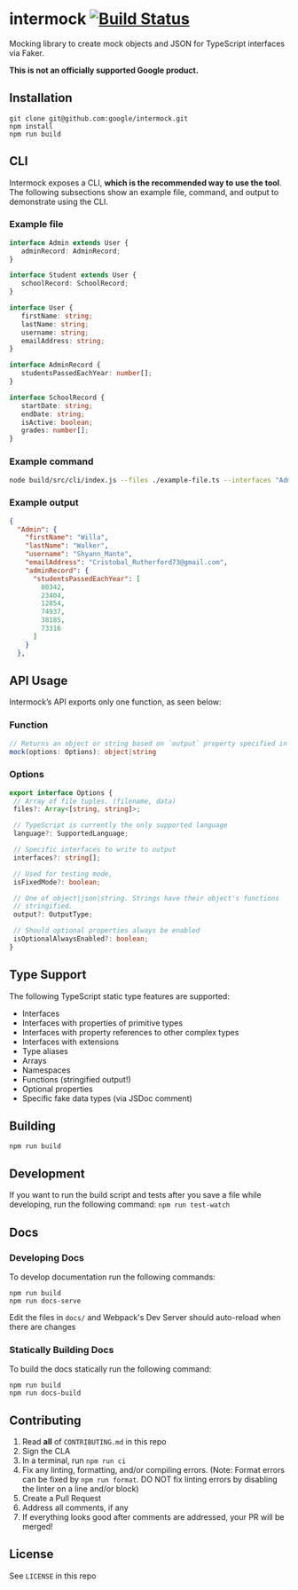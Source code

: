 # intermock [![Build Status](https://api.travis-ci.org/google/intermock.svg?branch=master)](https://travis-ci.org/google/intermock)
Mocking library to create mock objects and JSON for TypeScript interfaces via Faker.

**This is not an officially supported Google product.**

## Installation
```
git clone git@github.com:google/intermock.git
npm install
npm run build
```

## CLI
Intermock exposes a CLI, **which is the recommended way to use the tool**. The following subsections show an example file, command, and output to demonstrate using the CLI.

### Example file
```typescript
interface Admin extends User {
   adminRecord: AdminRecord;
}

interface Student extends User {
   schoolRecord: SchoolRecord;
}

interface User {
   firstName: string;
   lastName: string;
   username: string;
   emailAddress: string;
}

interface AdminRecord {
   studentsPassedEachYear: number[];
}

interface SchoolRecord {
   startDate: string;
   endDate: string;
   isActive: boolean;
   grades: number[];
}
```

### Example command
```bash
node build/src/cli/index.js --files ./example-file.ts --interfaces "Admin"
```

### Example output
```json
{
  "Admin": {
    "firstName": "Willa",
    "lastName": "Walker",
    "username": "Shyann_Mante",
    "emailAddress": "Cristobal_Rutherford73@gmail.com",
    "adminRecord": {
      "studentsPassedEachYear": [
        80342,
        23404,
        12854,
        74937,
        38185,
        73316
      ]
    }
  },
```

## API Usage
Intermock’s API exports only one function, as seen below:

### Function
```typescript
// Returns an object or string based on `output` property specified in `Options`
mock(options: Options): object|string
```

### Options
```typescript
export interface Options {
 // Array of file tuples. (filename, data)
 files?: Array<[string, string]>;

 // TypeScript is currently the only supported language
 language?: SupportedLanguage;

 // Specific interfaces to write to output
 interfaces?: string[];

 // Used for testing mode,
 isFixedMode?: boolean;

 // One of object|json|string. Strings have their object's functions
 // stringified.
 output?: OutputType;

 // Should optional properties always be enabled
 isOptionalAlwaysEnabled?: boolean;
}
```

## Type Support
The following TypeScript static type features are supported:
- Interfaces
- Interfaces with properties of primitive types
- Interfaces with property references to other complex types
- Interfaces with extensions
- Type aliases
- Arrays
- Namespaces
- Functions (stringified output!)
- Optional properties
- Specific fake data types (via JSDoc comment)


## Building
`npm run build`

## Development
If you want to run the build script and tests after you save a file while developing,
run the following command:
`npm run test-watch`

## Docs
### Developing Docs
To develop documentation run the following commands:
```
npm run build
npm run docs-serve
```

Edit the files in `docs/` and Webpack's Dev Server should auto-reload when there are changes

### Statically Building Docs
To build the docs statically run the following command:
```
npm run build
npm run docs-build
```

## Contributing
1. Read **all** of `CONTRIBUTING.md` in this repo
1. Sign the CLA
1. In a terminal, run `npm run ci`
1. Fix any linting, formatting, and/or compiling errors. (Note: Format errors can be fixed by `npm run format`. DO NOT fix linting errors by disabling the linter on a line and/or block)
1. Create a Pull Request
1. Address all comments, if any
1. If everything looks good after comments are addressed, your PR will be merged!

## License
See `LICENSE` in this repo
